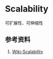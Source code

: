 # Scalability

可扩展性、可伸缩性



## 参考资料

1. [Wiki-Scalability](https://en.wikipedia.org/wiki/Scalability)

